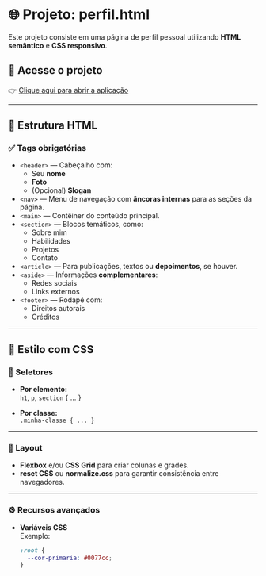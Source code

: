 # 🌐 Projeto: perfil.html

Este projeto consiste em uma página de perfil pessoal utilizando **HTML semântico** e **CSS responsivo**.

## 🔗 Acesse o projeto

👉 [Clique aqui para abrir a aplicação](https://alef-torres.github.io/portifolio/)

---

## 📁 Estrutura HTML

### ✅ Tags obrigatórias

- `<header>` — Cabeçalho com:
  - Seu **nome**
  - **Foto**
  - (Opcional) **Slogan**
- `<nav>` — Menu de navegação com **âncoras internas** para as seções da página.
- `<main>` — Contêiner do conteúdo principal.
- `<section>` — Blocos temáticos, como:
  - Sobre mim
  - Habilidades
  - Projetos
  - Contato
- `<article>` — Para publicações, textos ou **depoimentos**, se houver.
- `<aside>` — Informações **complementares**:
  - Redes sociais
  - Links externos
- `<footer>` — Rodapé com:
  - Direitos autorais
  - Créditos

---

## 🎨 Estilo com CSS

### 🎯 Seletores

- **Por elemento:**  
  `h1`, `p`, `section` { ... }

- **Por classe:**  
  `.minha-classe { ... }`
  
---

### 🧩 Layout

- **Flexbox** e/ou **CSS Grid** para criar colunas e grades.
- **reset CSS** ou **normalize.css** para garantir consistência entre navegadores.

---

### ⚙️ Recursos avançados

- **Variáveis CSS**  
  Exemplo:
  ```css
  :root {
    --cor-primaria: #0077cc;
  }
